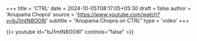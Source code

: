 +++
title = 'CTRL'
date = 2024-10-05T08:17:05+05:30
draft = false
author = 'Anupama Chopra'
source = 'https://www.youtube.com/watch?v=bJ1mtN8OO8I'
subtitle = "Anupama Chopra on CTRL"
type = 'video'
+++

{{< youtube id="bJ1mtN8OO8I" controls="false" >}}
